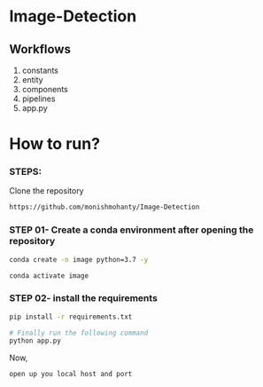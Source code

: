 # Image-Detection

## Workflows

1. constants
2. entity
3. components
4. pipelines
5. app.py


# How to run?
### STEPS:

Clone the repository

```bash
https://github.com/monishmohanty/Image-Detection
```
### STEP 01- Create a conda environment after opening the repository

```bash
conda create -n image python=3.7 -y
```

```bash
conda activate image
```


### STEP 02- install the requirements
```bash
pip install -r requirements.txt
```


```bash
# Finally run the following command
python app.py
```

Now,
```bash
open up you local host and port
```
